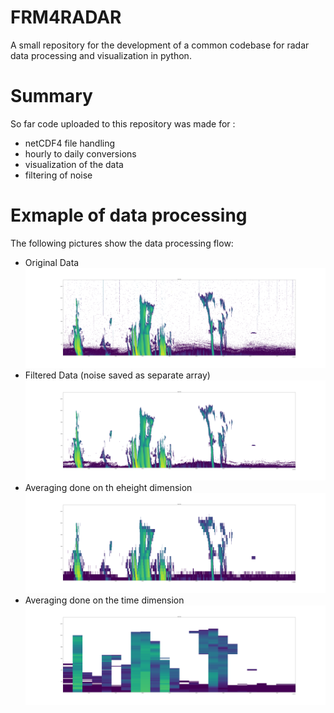 # FRM4RADAR
A small repository for the development of a common codebase for radar data processing and visualization in python.


# Summary
So far code uploaded to this repository was made for :
- netCDF4 file handling
- hourly to daily conversions
- visualization of the data
- filtering of noise 

# Exmaple of data processing
The following pictures show the data processing flow:
- Original Data
![Alt text](/images/00_original_data.png?raw=true "Original data")
- Filtered Data (noise saved as separate array)
![Alt text](/images/01_filtered_data.png?raw=true "Filtered data")
- Averaging done on th eheight dimension
![Alt text](/images/averaged_data_500.png?raw=true "Averaged Height wise")
- Averaging done on the time dimension
![Alt text](/images/averaged_data_1h.png?raw=true "Averaged Time wise")

